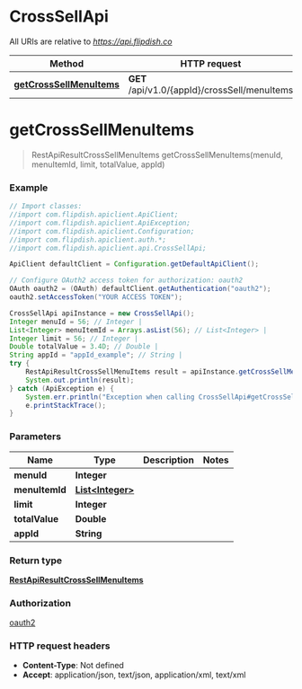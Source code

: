 # CrossSellApi

All URIs are relative to *https://api.flipdish.co*

Method | HTTP request | Description
------------- | ------------- | -------------
[**getCrossSellMenuItems**](CrossSellApi.md#getCrossSellMenuItems) | **GET** /api/v1.0/{appId}/crossSell/menuItems | 


<a name="getCrossSellMenuItems"></a>
# **getCrossSellMenuItems**
> RestApiResultCrossSellMenuItems getCrossSellMenuItems(menuId, menuItemId, limit, totalValue, appId)



### Example
```java
// Import classes:
//import com.flipdish.apiclient.ApiClient;
//import com.flipdish.apiclient.ApiException;
//import com.flipdish.apiclient.Configuration;
//import com.flipdish.apiclient.auth.*;
//import com.flipdish.apiclient.api.CrossSellApi;

ApiClient defaultClient = Configuration.getDefaultApiClient();

// Configure OAuth2 access token for authorization: oauth2
OAuth oauth2 = (OAuth) defaultClient.getAuthentication("oauth2");
oauth2.setAccessToken("YOUR ACCESS TOKEN");

CrossSellApi apiInstance = new CrossSellApi();
Integer menuId = 56; // Integer | 
List<Integer> menuItemId = Arrays.asList(56); // List<Integer> | 
Integer limit = 56; // Integer | 
Double totalValue = 3.4D; // Double | 
String appId = "appId_example"; // String | 
try {
    RestApiResultCrossSellMenuItems result = apiInstance.getCrossSellMenuItems(menuId, menuItemId, limit, totalValue, appId);
    System.out.println(result);
} catch (ApiException e) {
    System.err.println("Exception when calling CrossSellApi#getCrossSellMenuItems");
    e.printStackTrace();
}
```

### Parameters

Name | Type | Description  | Notes
------------- | ------------- | ------------- | -------------
 **menuId** | **Integer**|  |
 **menuItemId** | [**List&lt;Integer&gt;**](Integer.md)|  |
 **limit** | **Integer**|  |
 **totalValue** | **Double**|  |
 **appId** | **String**|  |

### Return type

[**RestApiResultCrossSellMenuItems**](RestApiResultCrossSellMenuItems.md)

### Authorization

[oauth2](../README.md#oauth2)

### HTTP request headers

 - **Content-Type**: Not defined
 - **Accept**: application/json, text/json, application/xml, text/xml

